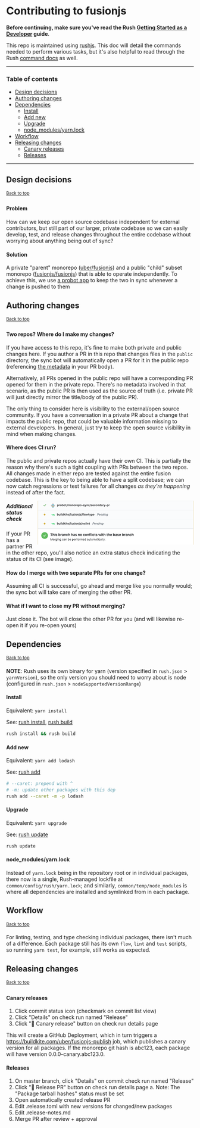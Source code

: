 # Contributing to fusionjs

**Before continuing, make sure you've read the Rush [Getting Started as a Developer](https://rushjs.io/pages/developer/new_developer/) guide**.

This repo is maintained using [rushjs](https://rushjs.io). This doc will detail the commands needed to perform various tasks, but it's also helpful to read through the Rush [command docs](https://rushjs.io/pages/commands/rush_add/) as well.

---

### Table of contents

- [Design decisions](#design-decisions)
- [Authoring changes](#authoring-changes)
- [Dependencies](#dependencies)
  - [Install](#install)
  - [Add new](#add-new)
  - [Upgrade](#upgrade)
  - [node_modules/yarn.lock](#node_modulesyarnlock)
- [Workflow](#workflow)
- [Releasing changes](#releasing-changes)
  - [Canary releases](#canary-releases)
  - [Releases](#releases)

---


## Design decisions
<sup><a href="#table-of-contents">Back to top</a></sup>

#### Problem

How can we keep our open source codebase independent for external contributors, but still part of our larger, private codebase so we can easily develop, test, and release changes throughout the entire codebase without worrying about anything being out of sync?

#### Solution

A private "parent" monorepo ([uber/fusionjs](https://github.com/uber/fusionjs)) and a public "child" subset monorepo ([fusionjs/fusionjs](https://github.com/fusionjs/fusionjs)) that is able to operate independently. To achieve this, we use [a probot app](https://github.com/uber-workflow/probot-app-monorepo-sync) to keep the two in sync whenever a change is pushed to them

## Authoring changes
<sup><a href="#table-of-contents">Back to top</a></sup>

#### Two repos? Where do I make my changes?

If you have access to this repo, it's fine to make both private and public changes here. If you author a PR in this repo that changes files in the `public` directory, the sync bot will automatically open a PR for it in the public repo (referencing [the metadata](.github/pull_request_template.md) in your PR body).

Alternatively, all PRs opened in the public repo will have a corresponding PR opened for them in the private repo. There's no metadata involved in that scenario, as the public PR is then used as the source of truth (i.e. private PR will just directly mirror the title/body of the public PR).

The only thing to consider here is visibility to the external/open source community. If you have a conversation in a private PR about a change that impacts the public repo, that could be valuable information missing to external developers. In general, just try to keep the open source visibility in mind when making changes.

#### Where does CI run?

The public and private repos actually have their own CI. This is partially the reason why there's such a tight coupling with PRs between the two repos. All changes made in either repo are tested against the entire fusion codebase. This is the key to being able to have a split codebase; we can now catch regressions or test failures for all changes *as they're happening* instead of after the fact.

<p>
  <img align="right" width="420" alt="Screenshot showing additional status check" src=".github/status-sync.png">
</p>

##### Additional status check

If your PR has a partner PR in the other repo, you'll also notice an extra status check indicating the status of its CI (see image).

#### How do I merge with two separate PRs for one change?

Assuming all CI is successful, go ahead and merge like you normally would; the sync bot will take care of merging the other PR.

#### What if I want to close my PR without merging?

Just close it. The bot will close the other PR for you (and will likewise re-open it if you re-open yours)


## Dependencies
<sup><a href="#table-of-contents">Back to top</a></sup>

**NOTE**: Rush uses its own binary for yarn (version specified in `rush.json` > `yarnVersion`), so the only version you should need to worry about is node (configured in `rush.json` > `nodeSupportedVersionRange`)

#### Install

Equivalent: `yarn install`

See: [rush install](https://rushjs.io/pages/commands/rush_install/), [rush build](https://rushjs.io/pages/commands/rush_build/)

```sh
rush install && rush build
```

#### Add new

Equivalent: `yarn add lodash`

See: [rush add](https://rushjs.io/pages/commands/rush_add/)

```sh
# --caret: prepend with ^
# -m: update other packages with this dep
rush add --caret -m -p lodash
```

#### Upgrade

Equivalent: `yarn upgrade`

See: [rush update](https://rushjs.io/pages/commands/rush_update/)

```sh
rush update
```

#### node_modules/yarn.lock

Instead of `yarn.lock` being in the repository root or in individual packages, there now is a single, Rush-managed lockfile at `common/config/rush/yarn.lock`; and similarly, `common/temp/node_modules` is where all dependencies are installed and symlinked from in each package.


## Workflow
<sup><a href="#table-of-contents">Back to top</a></sup>

For linting, testing, and type checking individual packages, there isn't much of a difference. Each package still has its own `flow`, `lint` and `test` scripts, so running `yarn test`, for example, still works as expected.


## Releasing changes
<sup><a href="#table-of-contents">Back to top</a></sup>

#### Canary releases

1. Click commit status icon (checkmark on commit list view)
2. Click "Details" on check run named "Release"
3. Click ":baby_chick: Canary release" button on check run details page

This will create a GitHub Deployment, which in turn triggers a https://buildkite.com/uber/fusionjs-publish job, which publishes a canary version for all packages. If the monorepo git hash is abc123, each package will have version 0.0.0-canary.abc123.0.

#### Releases

1. On master branch, click "Details" on commit check run named "Release"
2. Click ":rocket: Release PR" button on check run details page
  a. Note: The "Package tarball hashes" status must be set
3. Open automatically created release PR
4. Edit .release.toml with new versions for changed/new packages
5. Edit .release-notes.md
6. Merge PR after review + approval

